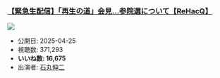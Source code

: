 ### [【緊急生配信】「再生の道」会見…参院選について【ReHacQ】](https://www.youtube.com/watch?v=yiiG5BdgrW0)
[![](https://img.youtube.com/vi/yiiG5BdgrW0/sddefault.jpg)](https://www.youtube.com/watch?v=yiiG5BdgrW0)
-   公開日: 2025-04-25
-   視聴数: 371,293
-   **いいね数: 16,675**
-   出演者: [石丸伸二](/rehacq_fan/people/石丸伸二 "wikilink")
